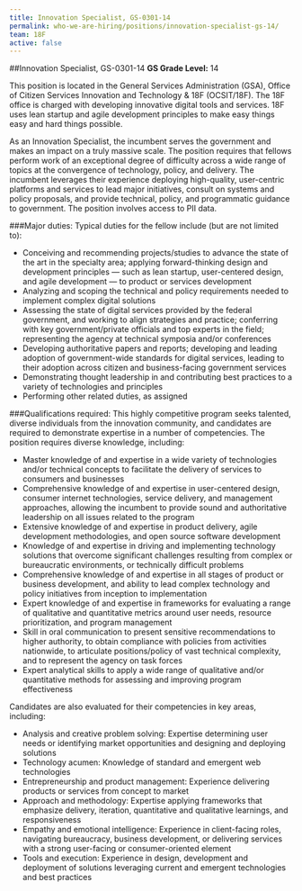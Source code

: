 ```yaml
---
title: Innovation Specialist, GS-0301-14
permalink: who-we-are-hiring/positions/innovation-specialist-gs-14/
team: 18F
active: false
---
```


##Innovation Specialist, GS-0301-14
**GS Grade Level:** 14

This position is located in the General Services Administration (GSA), Office of Citizen Services Innovation and Technology & 18F (OCSIT/18F). The 18F office is charged with developing innovative digital tools and services. 18F uses lean startup and agile development principles to make easy things easy and hard things possible. 

As an Innovation Specialist, the incumbent serves the government and makes an impact on a truly massive scale. The position requires that fellows perform work of an exceptional degree of difficulty across a wide range of topics at the convergence of technology, policy, and delivery. The incumbent leverages their experience deploying high-quality, user-centric platforms and services to lead major initiatives, consult on systems and policy proposals, and provide technical, policy, and programmatic guidance to government. The position involves access to PII data. 

###Major duties:
Typical duties for the fellow include (but are not limited to):
- Conceiving and recommending projects/studies to advance the state of the art in the specialty area; applying forward-thinking design and development principles — such as lean startup, user-centered design, and agile development — to product or services development
- Analyzing and scoping the technical and policy requirements needed to implement complex digital solutions
- Assessing the state of digital services provided by the federal government, and working to align strategies and practice; conferring with key government/private officials and top experts in the field; representing the agency at technical symposia and/or conferences
- Developing authoritative papers and reports; developing and leading adoption of government-wide standards for digital services, leading to their adoption across citizen and business-facing government services
- Demonstrating thought leadership in and contributing best practices to a variety of technologies and principles
- Performing other related duties, as assigned

###Qualifications required:
This highly competitive program seeks talented, diverse individuals from the innovation community, and candidates are required to demonstrate expertise in a number of competencies. The position requires diverse knowledge, including:
- Master knowledge of and expertise in a wide variety of technologies and/or technical concepts to facilitate the delivery of services to consumers and businesses
- Comprehensive knowledge of and expertise in user-centered design, consumer internet technologies, service delivery, and management approaches, allowing the incumbent to provide sound and authoritative leadership on all issues related to the program
- Extensive knowledge of and expertise in product delivery, agile development methodologies, and open source software development
- Knowledge of and expertise in driving and implementing technology solutions that overcome significant challenges resulting from complex or bureaucratic environments, or technically difficult problems
- Comprehensive knowledge of and expertise in all stages of product or business development, and ability to lead complex technology and policy initiatives from inception to implementation
- Expert knowledge of and expertise in frameworks for evaluating a range of qualitative and quantitative metrics around user needs, resource prioritization, and program management
- Skill in oral communication to present sensitive recommendations to higher authority, to obtain compliance with policies from activities nationwide, to articulate positions/policy of vast technical complexity, and to represent the agency on task forces
- Expert analytical skills to apply a wide range of qualitative and/or quantitative methods for assessing and improving program effectiveness

Candidates are also evaluated for their competencies in key areas, including:
- Analysis and creative problem solving: Expertise determining user needs or identifying market opportunities and designing and deploying solutions
- Technology acumen: Knowledge of standard and emergent web technologies
- Entrepreneurship and product management: Experience delivering products or services from concept to market
- Approach and methodology: Expertise applying frameworks that emphasize delivery, iteration, quantitative and qualitative learnings, and responsiveness
- Empathy and emotional intelligence: Experience in client-facing roles, navigating bureaucracy, business development, or delivering services with a strong user-facing or consumer-oriented element
- Tools and execution: Experience in design, development and deployment of solutions leveraging current and emergent technologies and best practices
